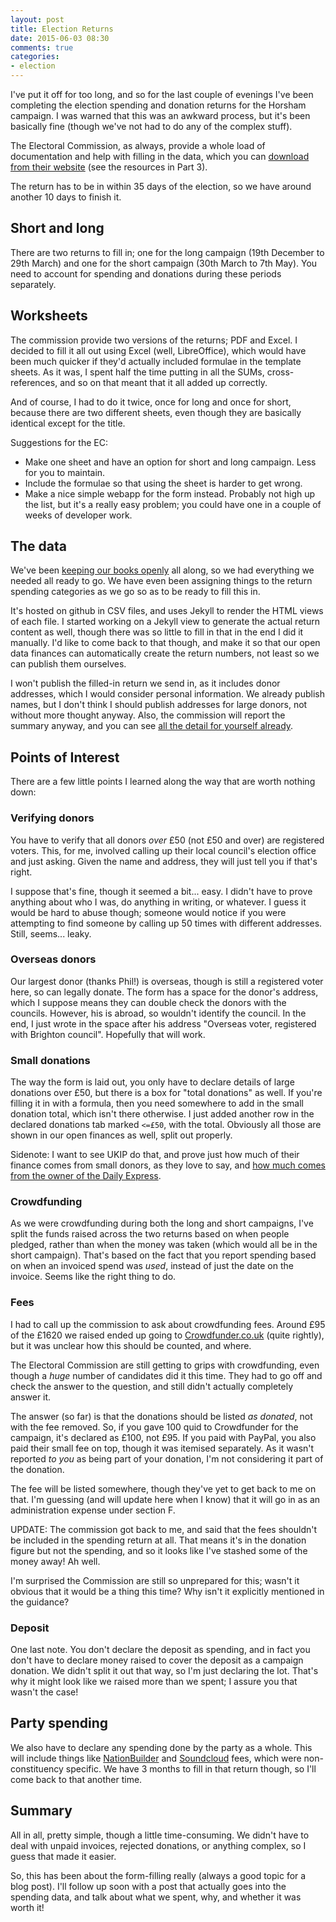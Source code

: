 ```yaml
---
layout: post
title: Election Returns
date: 2015-06-03 08:30
comments: true
categories:
- election
---
```


I've put it off for too long, and so for the last couple of evenings I've been completing the election spending and donation returns for the Horsham campaign. I was warned that this was an awkward process, but it's been basically fine (though we've not had to do any of the complex stuff).

The Electoral Commission, as always, provide a whole load of documentation and help with filling in the data, which you can [download from their website](https://www.electoralcommission.org.uk/i-am-a/candidate-or-agent/uk-parliamentary-general-election-great-britain) (see the resources in Part 3).

The return has to be in within 35 days of the election, so we have around another 10 days to finish it.

## Short and long

There are two returns to fill in; one for the long campaign (19th December to 29th March) and one for the short campaign (30th March to 7th May). You need to account for spending and donations during these periods separately.

## Worksheets

The commission provide two versions of the returns; PDF and Excel. I decided to fill it all out using Excel (well, LibreOffice), which would have been much quicker if they'd actually included formulae in the template sheets. As it was, I spent half the time putting in all the SUMs, cross-references, and so on that meant that it all added up correctly. 

And of course, I had to do it twice, once for long and once for short, because there are two different sheets, even though they are basically identical except for the title.

Suggestions for the EC:

 * Make one sheet and have an option for short and long campaign. Less for you to maintain.
 * Include the formulae so that using the sheet is harder to get wrong.
 * Make a nice simple webapp for the form instead. Probably not high up the list, but it's a really easy problem; you could have one in a couple of weeks of developer work.
 
## The data

We've been [keeping our books openly](https://somethingnewuk.github.io/finances/) all along, so we had everything we needed all ready to go. We have even been assigning things to the return spending categories as we go so as to be ready to fill this in.

It's hosted on github in CSV files, and uses Jekyll to render the HTML views of each file. I started working on a Jekyll view to generate the actual return content as well, though there was so little to fill in that in the end I did it manually.  I'd like to come back to that though, and make it so that our open data finances can automatically create the return numbers, not least so we can publish them ourselves.

I won't publish the filled-in return we send in, as it includes donor addresses, which I would consider personal information. We already publish names, but I don't think I should publish addresses for large donors, not without more thought anyway. Also, the commission will report the summary anyway, and you can see [all the detail for yourself already](https://somethingnewuk.github.io/finances/horsham/donations.html).

## Points of Interest

There are a few little points I learned along the way that are worth nothing down:

### Verifying donors

You have to verify that all donors *over* £50 (not £50 and over) are registered voters. This, for me, involved calling up their local council's election office and just asking. Given the name and address, they will just tell you if that's right.

I suppose that's fine, though it seemed a bit... easy. I didn't have to prove anything about who I was, do anything in writing, or whatever. I guess it would be hard to abuse though; someone would notice if you were attempting to find someone by calling up 50 times with different addresses. Still, seems... leaky.

### Overseas donors

Our largest donor (thanks Phil!) is overseas, though is still a registered voter here, so can legally donate. The form has a space for the donor's address, which I suppose means they can double check the donors with the councils. However, his is abroad, so wouldn't identify the council. In the end, I just wrote in the space after his address "Overseas voter, registered with Brighton council". Hopefully that will work.

### Small donations

The way the form is laid out, you only have to declare details of large donations over £50, but there is a box for "total donations" as well. If you're filling it in with a formula, then you need somewhere to add in the small donation total, which isn't there otherwise. I just added another row in the declared donations tab marked `<=£50`, with the total. Obviously all those are shown in our open finances as well, split out properly. 

Sidenote: I want to see UKIP do that, and prove just how much of their finance comes from small donors, as they love to say, and [how much comes from the owner of the Daily Express](http://www.bbc.co.uk/news/election-2015-32340976).

### Crowdfunding

As we were crowdfunding during both the long and short campaigns, I've split the funds raised across the two returns based on when people pledged, rather than when the money was taken (which would all be in the short campaign). That's based on the fact that you report spending based on when an invoiced spend was *used*, instead of just the date on the invoice. Seems like the right thing to do.

### Fees

I had to call up the commission to ask about crowdfunding fees. Around £95 of the £1620 we raised ended up going to [Crowdfunder.co.uk](http://crowdfunder.co.uk) (quite rightly), but it was unclear how this should be counted, and where.

The Electoral Commission are still getting to grips with crowdfunding, even though a *huge* number of candidates did it this time. They had to go off and check the answer to the question, and still didn't actually completely answer it.

The answer (so far) is that the donations should be listed *as donated*, not with the fee removed. So, if you gave 100 quid to Crowdfunder for the campaign, it's declared as £100, not £95. If you paid with PayPal, you also paid their small fee on top, though it was itemised separately. As it wasn't reported *to you* as being part of your donation, I'm not considering it part of the donation.

The fee will be listed somewhere, though they've yet to get back to me on that. I'm guessing (and will update here when I know) that it will go in as an administration expense under section F.

UPDATE: The commission got back to me, and said that the fees shouldn't be included in the spending return at all. That means it's in the donation figure but not the spending, and so it looks like I've stashed some of the money away! Ah well.

I'm surprised the Commission are still so unprepared for this; wasn't it obvious that it would be a thing this time? Why isn't it explicitly mentioned in the guidance?

### Deposit

One last note. You don't declare the deposit as spending, and in fact you don't have to declare money raised to cover the deposit as a campaign donation. We didn't split it out that way, so I'm just declaring the lot. That's why it might look like we raised more than we spent; I assure you that wasn't the case!

## Party spending

We also have to declare any spending done by the party as a whole. This will include things like [NationBuilder](http://nationbuilder.com) and  [Soundcloud](http://soundcloud.com) fees, which were non-constituency specific. We have 3 months to fill in that return though, so I'll come back to that another time.

## Summary

All in all, pretty simple, though a little time-consuming. We didn't have to deal with unpaid invoices, rejected donations, or anything complex, so I guess that made it easier.

So, this has been about the form-filling really (always a good topic for a blog post). I'll follow up soon with a post that actually goes into the spending data, and talk about what we spent, why, and whether it was worth it!